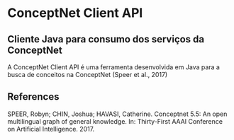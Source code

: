# ConceptNet Client API

## Cliente Java para consumo dos serviços da ConceptNet

A ConceptNet Client API é uma ferramenta desenvolvida em Java para a busca de conceitos na ConceptNet (Speer et al., 2017)

## References
SPEER, Robyn; CHIN, Joshua; HAVASI, Catherine. Conceptnet 5.5: An open multilingual graph of general knowledge. In: Thirty-First AAAI Conference on Artificial Intelligence. 2017.